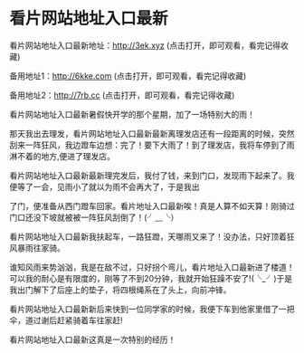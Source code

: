 # 看片网站地址入口最新

看片网站地址入口最新地址：http://3ek.xyz  (点击打开，即可观看，看完记得收藏)

备用地址1：http://6kke.com (点击打开，即可观看，看完记得收藏)

备用地址2：http://7rb.cc (点击打开，即可观看，看完记得收藏)


看片网站地址入口最新暑假快开学的那个星期，加了一场特别大的雨！

那天我出去理发，看片网站地址入口最新最新离理发店还有一段距离的时候，突然刮来一阵狂风，我边蹬车边想：完了！要下大雨了！到了理发店，我将车停到了雨淋不着的地方,便进了理发店。

看片网站地址入口最新最新理完发后，我付了钱，来到门口，发现雨下起来了。我便等了一会，见雨小了就以为雨不会再大了，于是我出

了门，便准备从西门蹬车回家。看片地址入口最新唉！真是人算不如天算！刚骑过门口还没下坡就被被一阵狂风刮倒了！(╯﹏╰）

看片网站地址入口最新我扶起车，一路狂蹬，天哪雨又来了！没办法，只好顶着狂风暴雨往家骑。

谁知风雨来势汹汹，我是在敌不过，只好拐个弯儿，看片地址入口最新进了楼道！可以我的耐心是有限度的，刚等了不到20分钟，我就开始狂躁不安了!(╰_╯)于是我出门解下了后座上的垫子，将四根绳系在了头上，向前冲锋。

看片网站地址入口最新新后来快到一位同学家的时候，我便下车到他家里借了一把伞，道过谢后赶紧骑着车往家赶!

看片网站地址入口最新这真是一次特别的经历！
